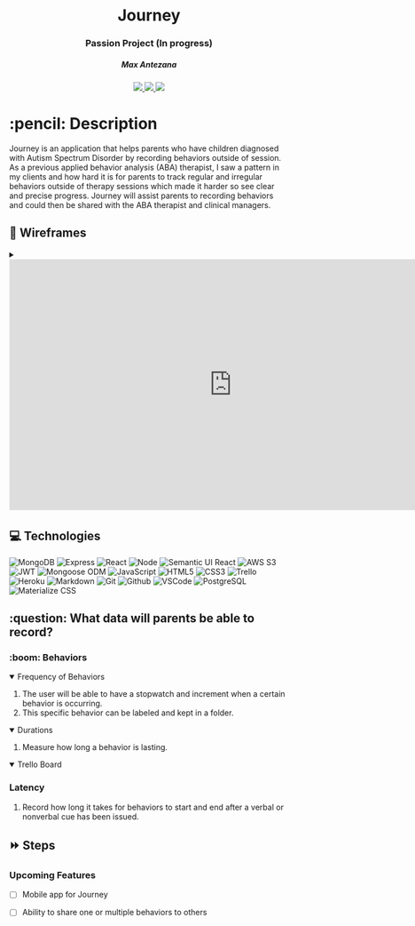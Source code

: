 <div align="center">
   <h1>Journey</h1>
   <h3>Passion Project (In progress)</h3>
   <h5>Max Antezana</h5>
   
   <a href="https://mantezana1998.github.io/portfolio/" target="_blank">
      <img src="https://img.shields.io/badge/-Portfolio:_user.github.io-darkgreen?style=flat&logo=medium"/>
   </a>
   <a href="https://www.linkedin.com/in/antezana-max/" target="_blank">
      <img src="https://img.shields.io/badge/-linkedin.com/in/user-blue?style=flat&``logo=Linkedin&logoColor=white">
   </a> 
   <a href="mailto:maximo00antezana@gmail.com" target="_blank">
      <img src="https://img.shields.io/badge/-user@gmail.com-c14438?style=flat&logo=Gmail&``logoColor=white">
   </a>
</div>
   
<h1>:pencil: Description</h1>
<p>Journey is an application that helps parents who have children diagnosed with Autism Spectrum Disorder by recording behaviors outside of session. As a previous applied behavior analysis (ABA) therapist, I saw a pattern in my clients and how hard it is for parents to track regular and irregular behaviors outside of therapy sessions which made it harder so see clear and precise progress. Journey will assist parents to recording behaviors and could then be shared with the ABA therapist and clinical managers.</p>

## :floppy_disk: Wireframes

<details>
  <summary markdown="span">
      <iframe style="border: 1px solid rgba(0, 0, 0, 0.1);" width="800" height="450" src="https://www.figma.com/embed?embed_host=share&url=https%3A%2F%2Fwww.figma.com%2Ffile%2FQy850g1X5FqhrjhRPTRBPG%2FUntitled%3Fnode-id%3D0%253A1" allowfullscreen>
      </iframe>
  </summary>
</details>

## :computer: Technologies 

![MongoDB](https://img.shields.io/badge/-MongoDB-333?style=flat&logo=mongodb)
![Express](https://img.shields.io/badge/-Express-333?style=flat&logo=express)
![React](https://img.shields.io/badge/-React-333?style=flat&logo=react) 
![Node](https://img.shields.io/badge/-Node.js-333?style=flat&logo=node.js)
![Semantic UI React](https://img.shields.io/badge/-Semantic%20UI%20React-333?style=flat&logo=semanticuireact)
![AWS S3](https://img.shields.io/badge/-AWS_S3-333?style=flat&logo=amazons3)
![JWT](https://img.shields.io/badge/-JSON_Web_Tokens-333?style=flat&logo=jsonwebtokens)
![Mongoose ODM](https://img.shields.io/badge/-Mongoose_ODM-333?style=flat&logo=mongodb)
![JavaScript](https://img.shields.io/badge/-JavaScript-333?style=flat&logo=javascript) 
![HTML5](https://img.shields.io/badge/-HTML5-333?style=flat&logo=html5)
![CSS3](https://img.shields.io/badge/-CSS-333?style=flat&logo=css3)
![Trello](https://img.shields.io/badge/-Trello-333?style=flat&logo=trello) 
![Heroku](https://img.shields.io/badge/-Heroku-333?style=flat&logo=heroku)
![Markdown](https://img.shields.io/badge/-Markdown-333?style=flat&logo=markdown)
![Git](https://img.shields.io/badge/-Git-333?style=flat&logo=git)
![Github](https://img.shields.io/badge/-GitHub-333?style=flat&logo=github)
![VSCode](https://img.shields.io/badge/-VS_Code-333?style=flat&logo=visualstudio)
![PostgreSQL](https://img.shields.io/badge/-PostgreSQL-333?style=flat&logo=postgresql)
![Materialize CSS](https://img.shields.io/badge/-Materialize_CSS-333?style=flat&logo=materialdesign) 

<h2> :question: What data will parents be able to record? </h2>

<h3> :boom: Behaviors </h3>
<details open>
<summary>Frequency of Behaviors</summary>
<ol>
    <li>The user will be able to have a stopwatch and increment when a certain behavior is occurring.</li>
    <li>This specific behavior can be labeled and kept in a folder.</li>
</ol>
</details>

<details open>   
<summary>Durations</summary>
<ol>
    <li>Measure how long a behavior is lasting.</li>
</ol>
</details>

<details open>
<h3>Latency</h3>
<summary>Trello Board</summary>
<ol>
    <li>Record how long it takes for behaviors to start and end after a verbal or nonverbal cue has been issued.</li>
</ol>   
</details>

## :fast_forward: Steps   

### Upcoming Features

- [ ] Mobile app for Journey 

- [ ] Ability to share one or multiple behaviors to others
